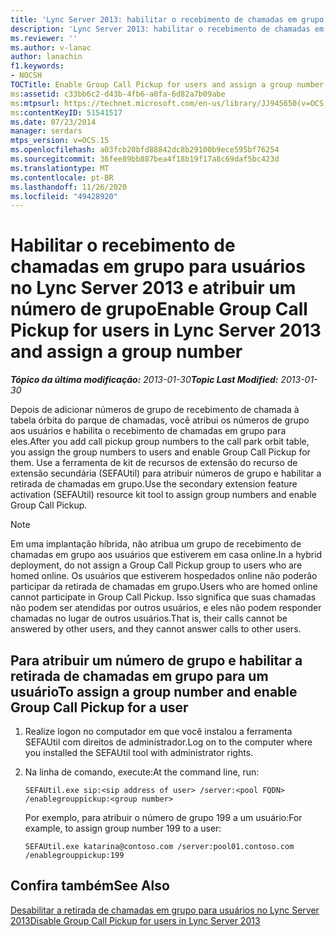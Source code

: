 ```yaml
---
title: 'Lync Server 2013: habilitar o recebimento de chamadas em grupo para usuários e atribuir um número de grupo'
description: 'Lync Server 2013: habilitar o recebimento de chamadas em grupo para usuários e atribuir um número de grupo.'
ms.reviewer: ''
ms.author: v-lanac
author: lanachin
f1.keywords:
- NOCSH
TOCTitle: Enable Group Call Pickup for users and assign a group number
ms:assetid: c33bb6c2-d43b-4fb6-a0fa-6d82a7b09abe
ms:mtpsurl: https://technet.microsoft.com/en-us/library/JJ945650(v=OCS.15)
ms:contentKeyID: 51541517
ms.date: 07/23/2014
manager: serdars
mtps_version: v=OCS.15
ms.openlocfilehash: a03fcb20bfd88842dc8b29100b9ece595bf76254
ms.sourcegitcommit: 36fee89bb887bea4f18b19f17a8c69daf5bc423d
ms.translationtype: MT
ms.contentlocale: pt-BR
ms.lasthandoff: 11/26/2020
ms.locfileid: "49428920"
---
```

# <a name="enable-group-call-pickup-for-users-in-lync-server-2013-and-assign-a-group-number"></a><span data-ttu-id="9a663-103">Habilitar o recebimento de chamadas em grupo para usuários no Lync Server 2013 e atribuir um número de grupo</span><span class="sxs-lookup"><span data-stu-id="9a663-103">Enable Group Call Pickup for users in Lync Server 2013 and assign a group number</span></span>

<div data-xmlns="http://www.w3.org/1999/xhtml">

<div class="topic" data-xmlns="http://www.w3.org/1999/xhtml" data-msxsl="urn:schemas-microsoft-com:xslt" data-cs="https://msdn.microsoft.com/">

<div data-asp="https://msdn2.microsoft.com/asp">



</div>

<div id="mainSection">

<div id="mainBody"><span data-ttu-id="9a663-104">

<span> </span></span><span class="sxs-lookup"><span data-stu-id="9a663-104">

<span> </span></span></span>

<span data-ttu-id="9a663-105">_**Tópico da última modificação:** 2013-01-30_</span><span class="sxs-lookup"><span data-stu-id="9a663-105">_**Topic Last Modified:** 2013-01-30_</span></span>

<span data-ttu-id="9a663-106">Depois de adicionar números de grupo de recebimento de chamada à tabela órbita do parque de chamadas, você atribui os números de grupo aos usuários e habilita o recebimento de chamadas em grupo para eles.</span><span class="sxs-lookup"><span data-stu-id="9a663-106">After you add call pickup group numbers to the call park orbit table, you assign the group numbers to users and enable Group Call Pickup for them.</span></span> <span data-ttu-id="9a663-107">Use a ferramenta de kit de recursos de extensão do recurso de extensão secundária (SEFAUtil) para atribuir números de grupo e habilitar a retirada de chamadas em grupo.</span><span class="sxs-lookup"><span data-stu-id="9a663-107">Use the secondary extension feature activation (SEFAUtil) resource kit tool to assign group numbers and enable Group Call Pickup.</span></span>

<div>


> [!NOTE]  
> <span data-ttu-id="9a663-108">Em uma implantação híbrida, não atribua um grupo de recebimento de chamadas em grupo aos usuários que estiverem em casa online.</span><span class="sxs-lookup"><span data-stu-id="9a663-108">In a hybrid deployment, do not assign a Group Call Pickup group to users who are homed online.</span></span> <span data-ttu-id="9a663-109">Os usuários que estiverem hospedados online não poderão participar da retirada de chamadas em grupo.</span><span class="sxs-lookup"><span data-stu-id="9a663-109">Users who are homed online cannot participate in Group Call Pickup.</span></span> <span data-ttu-id="9a663-110">Isso significa que suas chamadas não podem ser atendidas por outros usuários, e eles não podem responder chamadas no lugar de outros usuários.</span><span class="sxs-lookup"><span data-stu-id="9a663-110">That is, their calls cannot be answered by other users, and they cannot answer calls to other users.</span></span>



</div>

<div>

## <a name="to-assign-a-group-number-and-enable-group-call-pickup-for-a-user"></a><span data-ttu-id="9a663-111">Para atribuir um número de grupo e habilitar a retirada de chamadas em grupo para um usuário</span><span class="sxs-lookup"><span data-stu-id="9a663-111">To assign a group number and enable Group Call Pickup for a user</span></span>

1.  <span data-ttu-id="9a663-112">Realize logon no computador em que você instalou a ferramenta SEFAUtil com direitos de administrador.</span><span class="sxs-lookup"><span data-stu-id="9a663-112">Log on to the computer where you installed the SEFAUtil tool with administrator rights.</span></span>

2.  <span data-ttu-id="9a663-113">Na linha de comando, execute:</span><span class="sxs-lookup"><span data-stu-id="9a663-113">At the command line, run:</span></span>
    
        SEFAUtil.exe sip:<sip address of user> /server:<pool FQDN> /enablegrouppickup:<group number>
    
    <span data-ttu-id="9a663-114">Por exemplo, para atribuir o número de grupo 199 a um usuário:</span><span class="sxs-lookup"><span data-stu-id="9a663-114">For example, to assign group number 199 to a user:</span></span>
    
        SEFAUtil.exe katarina@contoso.com /server:pool01.contoso.com /enablegrouppickup:199 

</div>

<div>

## <a name="see-also"></a><span data-ttu-id="9a663-115">Confira também</span><span class="sxs-lookup"><span data-stu-id="9a663-115">See Also</span></span>


[<span data-ttu-id="9a663-116">Desabilitar a retirada de chamadas em grupo para usuários no Lync Server 2013</span><span class="sxs-lookup"><span data-stu-id="9a663-116">Disable Group Call Pickup for users in Lync Server 2013</span></span>](lync-server-2013-disable-group-call-pickup-for-users.md)  
  

<span data-ttu-id="9a663-117"></div>

</div>

<span> </span>

</div>

</div>

</span><span class="sxs-lookup"><span data-stu-id="9a663-117"></div>

</div>

<span> </span>

</div>

</div>

</span></span></div>

